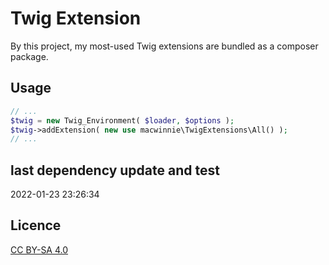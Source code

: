 # Twig Extension

By this project, my most-used Twig extensions are bundled as a composer package.

## Usage

```php
// ...
$twig = new Twig_Environment( $loader, $options );
$twig->addExtension( new use macwinnie\TwigExtensions\All() );
// ...
```

## last dependency update and test

2022-01-23 23:26:34

## Licence

[CC BY-SA 4.0](https://creativecommons.org/licenses/by-sa/4.0/deed.en)
